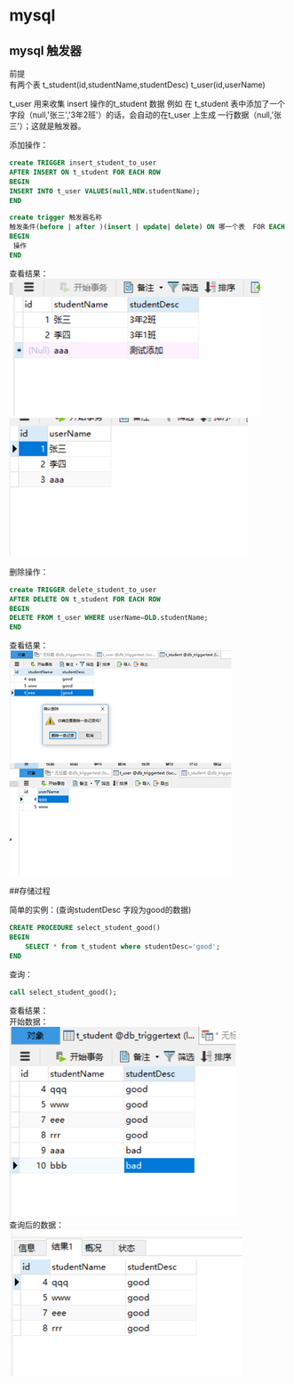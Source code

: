 # mysql
## mysql 触发器

前提 <br>
有两个表 t_student(id,studentName,studentDesc) t_user(id,userName)

t_user 用来收集 insert 操作的t_student 数据
例如 在 t_student 表中添加了一个字段（null,'张三','3年2班'）的话，会自动的在t_user 上生成 一行数据（null,'张三'）；这就是触发器。 <br>

添加操作：
``` sql
create TRIGGER insert_student_to_user 
AFTER INSERT ON t_student FOR EACH ROW
BEGIN
INSERT INTO t_user VALUES(null,NEW.studentName);
END
```
``` sql
create trigger 触发器名称
触发条件(before | after )(insert | update| delete) ON 哪一个表  FOR EACH ROW (FOR EACH ROW为固定格式)
BEGIN 
 操作
END
```

查看结果：<br>
![图片1](https://github.com/Zhangchao999/mysql/raw/master/picture/trigger/1.png)
![图片2](https://github.com/Zhangchao999/mysql/raw/master/picture/trigger/2.png)
<br>

删除操作：
```sql
create TRIGGER delete_student_to_user 
AFTER DELETE ON t_student FOR EACH ROW
BEGIN
DELETE FROM t_user WHERE userName=OLD.studentName;
END
```

查看结果：<br>
![图片3](https://github.com/Zhangchao999/mysql/raw/master/picture/trigger/3.png)
![图片4](https://github.com/Zhangchao999/mysql/raw/master/picture/trigger/4.png)
<br>

##存储过程

简单的实例：(查询studentDesc 字段为good的数据)
```sql
CREATE PROCEDURE select_student_good()
BEGIN
	SELECT * from t_student where studentDesc='good';
END
```
查询：
```sql
call select_student_good();
```

查看结果：<br>
开始数据：<br>
![图片5](https://github.com/Zhangchao999/mysql/raw/master/picture/trigger/5.png)<br>
查询后的数据：<br>
![图片6](https://github.com/Zhangchao999/mysql/raw/master/picture/trigger/6.png)
<br>